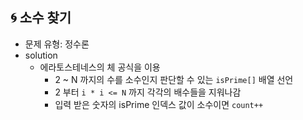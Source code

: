 ## 🌀 소수 찾기

- 문제 유형: 정수론
- solution
  - 에라토스테네스의 체 공식을 이용
    - 2 ~ N 까지의 수를 소수인지 판단할 수 있는 `isPrime[]` 배열 선언
    - 2 부터 `i * i <= N` 까지 각각의 배수들을 지워나감
    - 입력 받은 숫자의 isPrime 인덱스 값이 소수이면 `count++`
